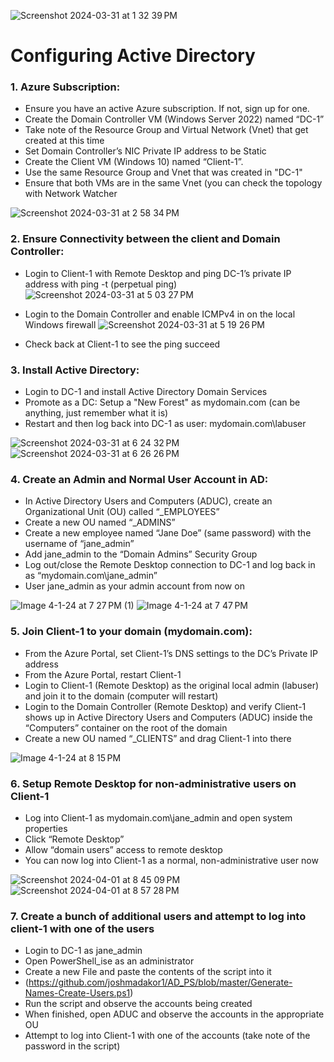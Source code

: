 ![Screenshot 2024-03-31 at 1 32 39 PM](https://github.com/G-Code6/Configuring-Active-Directory./assets/163748328/9eba4a1a-b462-40f2-9425-4ab924743cb6)

# Configuring Active Directory



<h3>1. Azure Subscription:</h3> 

- Ensure you have an active Azure subscription. If not, sign up for one.
- Create the Domain Controller VM (Windows Server 2022) named “DC-1”
-  Take note of the Resource Group and Virtual Network (Vnet) that get created at this time
- Set Domain Controller’s NIC Private IP address to be Static
- Create the Client VM (Windows 10) named “Client-1”. 
- Use the same Resource Group and Vnet that was created in "DC-1"
- Ensure that both VMs are in the same Vnet (you can check the topology with Network Watcher

![Screenshot 2024-03-31 at 2 58 34 PM](https://github.com/G-Code6/Configuring-Active-Directory./assets/163748328/0cf44a08-a730-420b-a592-d4ee5a7b9265)

<h3>2. Ensure Connectivity between the client and Domain Controller:</h3>

- Login to Client-1 with Remote Desktop and ping DC-1’s private IP address with ping -t <ip address> (perpetual ping)
![Screenshot 2024-03-31 at 5 03 27 PM](https://github.com/G-Code6/Configuring-Active-Directory./assets/163748328/a399f013-2f29-4fa0-b4aa-6e7bce343f42)


- Login to the Domain Controller and enable ICMPv4 in on the local Windows firewall
![Screenshot 2024-03-31 at 5 19 26 PM](https://github.com/G-Code6/Configuring-Active-Directory./assets/163748328/ed4301a6-9dee-4a5a-b334-613363b7a102)

- Check back at Client-1 to see the ping succeed

<h3>3. Install Active Directory:</h3> 

- Login to DC-1 and install Active Directory Domain Services
- Promote as a DC: Setup a "New Forest" as mydomain.com (can be anything, just remember what it is)
- Restart and then log back into DC-1 as user: mydomain.com\labuser


![Screenshot 2024-03-31 at 6 24 32 PM](https://github.com/G-Code6/Configuring-Active-Directory./assets/163748328/8c39d6f0-1968-448c-bd43-73dccf45d1a8)
![Screenshot 2024-03-31 at 6 26 26 PM](https://github.com/G-Code6/Configuring-Active-Directory./assets/163748328/f37c8575-2736-455e-99a7-98712979f134)

<h3>4. Create an Admin and Normal User Account in AD:</h3> 

- In Active Directory Users and Computers (ADUC), create an Organizational Unit (OU) called “_EMPLOYEES”
- Create a new OU named “_ADMINS”
- Create a new employee named “Jane Doe” (same password) with the username of “jane_admin”
- Add jane_admin to the “Domain Admins” Security Group
- Log out/close the Remote Desktop connection to DC-1 and log back in as “mydomain.com\jane_admin”
- User jane_admin as your admin account from now on

![Image 4-1-24 at 7 27 PM (1)](https://github.com/G-Code6/Configuring-Active-Directory./assets/163748328/a2ba4143-f332-4838-a03e-11e07259d97d)
![Image 4-1-24 at 7 47 PM](https://github.com/G-Code6/Configuring-Active-Directory./assets/163748328/9a6769f5-6896-47ed-8be3-b29c3a4a42d0)

<h3>5. Join Client-1 to your domain (mydomain.com):</h3>

- From the Azure Portal, set Client-1’s DNS settings to the DC’s Private IP address
- From the Azure Portal, restart Client-1
- Login to Client-1 (Remote Desktop) as the original local admin (labuser) and join it to the domain (computer will restart)
- Login to the Domain Controller (Remote Desktop) and verify Client-1 shows up in Active Directory Users and Computers (ADUC) inside the “Computers” container on the   root of the domain
- Create a new OU named “_CLIENTS” and drag Client-1 into there

![Image 4-1-24 at 8 15 PM](https://github.com/G-Code6/Configuring-Active-Directory./assets/163748328/58b2ab6f-1418-45a8-9ffe-4b5685a552f6)

<h3>6. Setup Remote Desktop for non-administrative users on Client-1</h3>

- Log into Client-1 as mydomain.com\jane_admin and open system properties
- Click “Remote Desktop”
- Allow “domain users” access to remote desktop
- You can now log into Client-1 as a normal, non-administrative user now

![Screenshot 2024-04-01 at 8 45 09 PM](https://github.com/G-Code6/Configuring-Active-Directory./assets/163748328/c2eff8f4-2bc9-4d39-9ebd-bc786667d9d4)
![Screenshot 2024-04-01 at 8 57 28 PM](https://github.com/G-Code6/Configuring-Active-Directory./assets/163748328/ff5aecb1-042e-4954-bf80-d6a1ee33b50b)

<h3>7. Create a bunch of additional users and attempt to log into client-1 with one of the users</h3>

- Login to DC-1 as jane_admin
- Open PowerShell_ise as an administrator
- Create a new File and paste the contents of the script into it
- (https://github.com/joshmadakor1/AD_PS/blob/master/Generate-Names-Create-Users.ps1)
- Run the script and observe the accounts being created
- When finished, open ADUC and observe the accounts in the appropriate OU
- Attempt to log into Client-1 with one of the accounts (take note of the password in the script)




